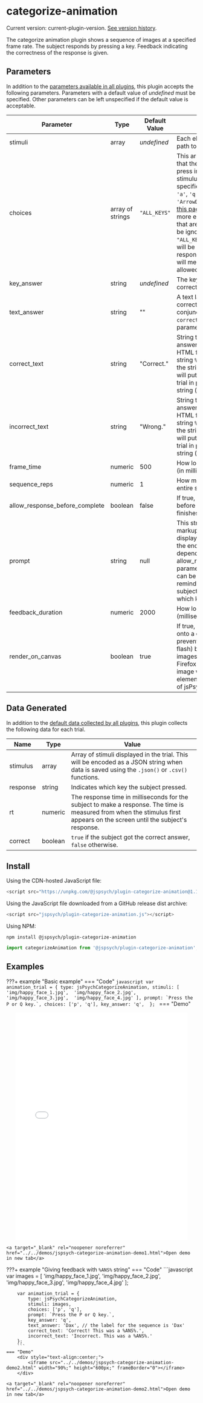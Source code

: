 # categorize-animation

Current version: current-plugin-version. [See version history](https://github.com/jspsych/jsPsych/blob/main/packages/plugin-categorize-animation/CHANGELOG.md).

The categorize animation plugin shows a sequence of images at a specified frame rate. The subject responds by pressing a key. Feedback indicating the correctness of the response is given.

## Parameters

In addition to the [parameters available in all plugins](../overview/plugins.md#parameters-available-in-all-plugins), this plugin accepts the following parameters. Parameters with a default value of *undefined* must be specified. Other parameters can be left unspecified if the default value is acceptable.

| Parameter                      | Type             | Default Value      | Description                              |
| ------------------------------ | ---------------- | ------------------ | ---------------------------------------- |
| stimuli                        | array            | *undefined*        | Each element of the array is a path to an image file. |
| choices                        | array of strings | `"ALL_KEYS"` | This array contains the key(s) that the subject is allowed to press in order to respond to the stimulus. Keys should be specified as characters (e.g., `'a'`, `'q'`, `' '`, `'Enter'`, `'ArrowDown'`) - see [this page](https://developer.mozilla.org/en-US/docs/Web/API/KeyboardEvent/key/Key_Values) and [this page (event.key column)](https://www.freecodecamp.org/news/javascript-keycode-list-keypress-event-key-codes/) for more examples. Any key presses that are not listed in the array will be ignored. The default value of `"ALL_KEYS"` means that all keys will be accepted as valid responses. Specifying `"NO_KEYS"` will mean that no responses are allowed. |
| key_answer                     | string           | *undefined*        | The key character indicating the correct response. |
| text_answer                    | string           | ""                 | A text label that describes the correct answer. Used in conjunction with the `correct_text` and `incorrect_text` parameters. |
| correct_text                   | string           | "Correct."         | String to show when the correct answer is given. Can contain HTML formatting. The special string `%ANS%` can be used within the string. If present, the plugin will put the `text_answer` for the trial in place of the %ANS% string (see example below). |
| incorrect_text                 | string           | "Wrong."           | String to show when the wrong answer is given. Can contain HTML formatting. The special string `%ANS%` can be used within the string. If present, the plugin will put the `text_answer` for the trial in place of the %ANS% string (see example below). |
| frame_time                     | numeric          | 500                | How long to display each image (in milliseconds). |
| sequence_reps                  | numeric          | 1                  | How many times to show the entire sequence. |
| allow_response_before_complete | boolean          | false              | If true, the subject can respond before the animation sequence finishes. |
| prompt                         | string           | null               | This string can contain HTML markup. Any content here will be displayed below the stimulus or the end of the animation depending on the allow_response_before_complete parameter. The intention is that it can be used to provide a reminder about the action the subject is supposed to take (e.g., which key to press). |
| feedback_duration              | numeric          | 2000               | How long to show the feedback (milliseconds). |
| render_on_canvas               | boolean          | true               | If true, the images will be drawn onto a canvas element. This prevents a blank screen (white flash) between consecutive images in some browsers, like Firefox and Edge. If false, the image will be shown via an img element, as in previous versions of jsPsych. |

## Data Generated

In addition to the [default data collected by all plugins](../overview/plugins.md#data-collected-by-all-plugins), this plugin collects the following data for each trial.

| Name      | Type    | Value                                    |
| --------- | ------- | ---------------------------------------- |
| stimulus  | array   | Array of stimuli displayed in the trial. This will be encoded as a JSON string when data is saved using the `.json()` or `.csv()` functions. |
| response  | string  | Indicates which key the subject pressed. |
| rt        | numeric | The response time in milliseconds for the subject to make a response. The time is measured from when the stimulus first appears on the screen until the subject's response. |
| correct   | boolean | `true` if the subject got the correct answer, `false` otherwise. |

## Install

Using the CDN-hosted JavaScript file:

```js
<script src="https://unpkg.com/@jspsych/plugin-categorize-animation@1.1.0"></script>
```

Using the JavaScript file downloaded from a GitHub release dist archive:

```js
<script src="jspsych/plugin-categorize-animation.js"></script>
```

Using NPM:

```
npm install @jspsych/plugin-categorize-animation
```
```js
import categorizeAnimation from '@jspsych/plugin-categorize-animation';
```

## Examples

???+ example "Basic example"
    === "Code"
        ```javascript
        var animation_trial = {
            type: jsPsychCategorizeAnimation,
            stimuli: [
                'img/happy_face_1.jpg', 
                'img/happy_face_2.jpg', 
                'img/happy_face_3.jpg', 
                'img/happy_face_4.jpg'
            ],
            prompt: `Press the P or Q key.`,
            choices: ['p', 'q'],
            key_answer: 'q', 
        };
        ```
    === "Demo"
        <div style="text-align:center;">
            <iframe src="../../demos/jspsych-categorize-animation-demo1.html" width="90%;" height="600px;" frameBorder="0"></iframe>
        </div>

    <a target="_blank" rel="noopener noreferrer" href="../../demos/jspsych-categorize-animation-demo1.html">Open demo in new tab</a>

???+ example "Giving feedback with `%ANS%` string"
    === "Code"
        ```javascript
        var images = [
            'img/happy_face_1.jpg', 
            'img/happy_face_2.jpg', 
            'img/happy_face_3.jpg', 
            'img/happy_face_4.jpg'
        ];

        var animation_trial = {
            type: jsPsychCategorizeAnimation,
            stimuli: images,
            choices: ['p', 'q'],
            prompt: `Press the P or Q key.`,
            key_answer: 'q', 
            text_answer: 'Dax', // the label for the sequence is 'Dax'
            correct_text: 'Correct! This was a %ANS%.',
            incorrect_text: 'Incorrect. This was a %ANS%.'
        };
        ```
    === "Demo"
        <div style="text-align:center;">
            <iframe src="../../demos/jspsych-categorize-animation-demo2.html" width="90%;" height="600px;" frameBorder="0"></iframe>
        </div>

    <a target="_blank" rel="noopener noreferrer" href="../../demos/jspsych-categorize-animation-demo2.html">Open demo in new tab</a>
